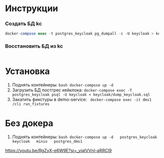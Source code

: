# Инструкции

### Создать БД kc

```sql
docker-compose exec -t postgres_keycloak pg_dumpall -c -U keycloak > keycloak/dump_keycloak.sql
```

### Восстановить БД из kc
```sql

```
# Установка

1. Поднять контейнеры: ```bash docker-compose up -d```
2. Загрузить БД постгрес кейклока: ```docker-compose exec -T postgres_keycloak psql -U keycloak < keycloak/dump_keycloak.sql```
3. Закатить фикстуры в demo-service: ``` docker-compose exec -it dms1 /cli run_fixtures```

# Без докера
1. Поднять контейнеры: ```bash docker-compose up -d   postgres_keycloak   keycloak   minio   postgres_dms1```

https://youtu.be/RgZyX-e6W9E?si=_yjaIVVnI-aRRCl9